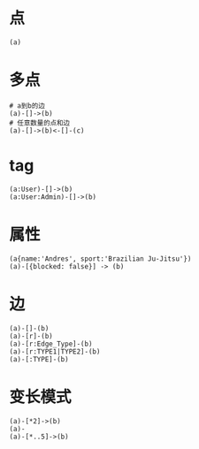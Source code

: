 # 点
```
(a)
```

# 多点

```
# a到b的边
(a)-[]->(b)
# 任意数量的点和边
(a)-[]->(b)<-[]-(c)
```

# tag
```
(a:User)-[]->(b)
(a:User:Admin)-[]->(b)
```

# 属性
```
(a{name:'Andres', sport:'Brazilian Ju-Jitsu'})
(a)-[{blocked: false}] -> (b)
```

# 边
```
(a)-[]-(b)
(a)-[r]-(b)
(a)-[r:Edge_Type]-(b)
(a)-[r:TYPE1|TYPE2]-(b)
(a)-[:TYPE]-(b)
```

# 变长模式
```
(a)-[*2]->(b)
(a)-
(a)-[*..5]->(b)
```